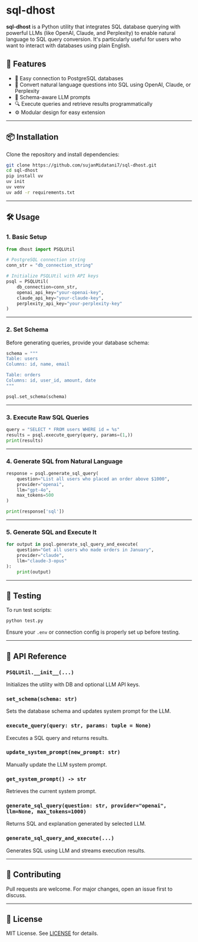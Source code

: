 # sql-dhost

**sql-dhost** is a Python utility that integrates SQL database querying with powerful LLMs (like OpenAI, Claude, and Perplexity) to enable natural language to SQL query conversion. It's particularly useful for users who want to interact with databases using plain English.

## 🚀 Features

- 🔌 Easy connection to PostgreSQL databases
- 🤖 Convert natural language questions into SQL using OpenAI, Claude, or Perplexity
- 🧠 Schema-aware LLM prompts
- 🔍 Execute queries and retrieve results programmatically
- ⚙️ Modular design for easy extension

---

## 📦 Installation

Clone the repository and install dependencies:

```bash
git clone https://github.com/sujanMidatani7/sql-dhost.git
cd sql-dhost
pip install uv
uv init
uv venv
uv add -r requirements.txt
```

---

## 🛠️ Usage

### 1. **Basic Setup**

```python
from dhost import PSQLUtil

# PostgreSQL connection string
conn_str = "db_connection_string"

# Initialize PSQLUtil with API keys
psql = PSQLUtil(
    db_connection=conn_str,
    openai_api_key="your-openai-key",
    claude_api_key="your-claude-key",
    perplexity_api_key="your-perplexity-key"
)
```

---

### 2. **Set Schema**

Before generating queries, provide your database schema:

```python
schema = """
Table: users
Columns: id, name, email

Table: orders
Columns: id, user_id, amount, date
"""

psql.set_schema(schema)
```

---

### 3. **Execute Raw SQL Queries**

```python
query = "SELECT * FROM users WHERE id = %s"
results = psql.execute_query(query, params=(1,))
print(results)
```

---

### 4. **Generate SQL from Natural Language**

```python
response = psql.generate_sql_query(
    question="List all users who placed an order above $1000",
    provider="openai",
    llm="gpt-4o",
    max_tokens=500
)

print(response['sql'])
```

---

### 5. **Generate SQL and Execute It**

```python
for output in psql.generate_sql_query_and_execute(
    question="Get all users who made orders in January",
    provider="claude",
    llm="claude-3-opus"
):
    print(output)
```

---

## 🧪 Testing

To run test scripts:

```bash
python test.py
```

Ensure your `.env` or connection config is properly set up before testing.

---

## 🔧 API Reference

### `PSQLUtil.__init__(...)`
Initializes the utility with DB and optional LLM API keys.

### `set_schema(schema: str)`
Sets the database schema and updates system prompt for the LLM.

### `execute_query(query: str, params: tuple = None)`
Executes a SQL query and returns results.

### `update_system_prompt(new_prompt: str)`
Manually update the LLM system prompt.

### `get_system_prompt() -> str`
Retrieves the current system prompt.

### `generate_sql_query(question: str, provider="openai", llm=None, max_tokens=1000)`
Returns SQL and explanation generated by selected LLM.

### `generate_sql_query_and_execute(...)`
Generates SQL using LLM and streams execution results.

---

## 🤝 Contributing

Pull requests are welcome. For major changes, open an issue first to discuss.

---

## 📄 License

MIT License. See [LICENSE](LICENSE) for details.